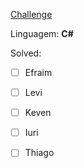 [Challenge](https://pudim.com.br)

Linguagem: **C#**

Solved:
- [ ] Efraim
- [ ] Levi
- [ ] Keven
- [ ] Iuri
- [ ] Thiago

